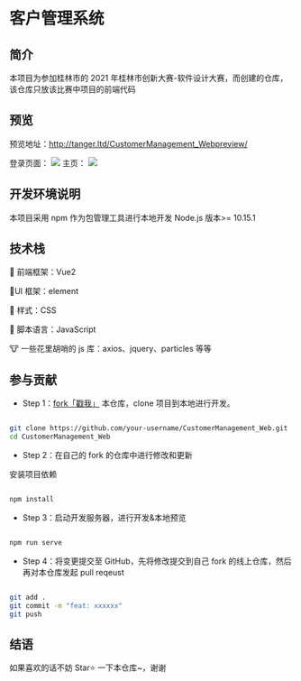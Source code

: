 # 客户管理系统

## 简介

本项目为参加桂林市的 2021 年桂林市创新大赛-软件设计大赛，而创建的仓库，该仓库只放该比赛中项目的前端代码

## 预览

预览地址：http://tanger.ltd/CustomerManagement_Webpreview/

登录页面：
![](https://i.loli.net/2021/11/13/Ap87hF5QkeUmyHC.png)
主页：
![](https://i.loli.net/2021/11/12/Tif51DjFmGIJLBk.png)

## 开发环境说明

本项目采用 npm 作为包管理工具进行本地开发
Node.js 版本>= 10.15.1

## 技术栈

🐐 前端框架：Vue2

🐢UI 框架：element

🦔 样式：CSS

🦨 脚本语言：JavaScript

🐮 一些花里胡哨的 js 库：axios、jquery、particles 等等

## 参与贡献

- Step 1：[fork「戳我」](https://github.com/redhat123456/CustomerManagement_Web/fork) 本仓库，clone 项目到本地进行开发。

```bash

git clone https://github.com/your-username/CustomerManagement_Web.git
cd CustomerManagement_Web

```

- Step 2：在自己的 fork 的仓库中进行修改和更新

安装项目依赖

```bash

npm install

```

- Step 3：启动开发服务器，进行开发&本地预览

```bash

npm run serve

```

- Step 4：将变更提交至 GitHub，先将修改提交到自己 fork 的线上仓库，然后再对本仓库发起 pull reqeust

```bash

git add .
git commit -m "feat: xxxxxx"
git push

```

## 结语

如果喜欢的话不妨 Star⭐ 一下本仓库~，谢谢
